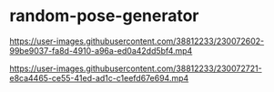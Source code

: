 # random-pose-generator




https://user-images.githubusercontent.com/38812233/230072602-99be9037-fa8d-4910-a96a-ed0a42dd5bf4.mp4



https://user-images.githubusercontent.com/38812233/230072721-e8ca4465-ce55-41ed-ad1c-c1eefd67e694.mp4

